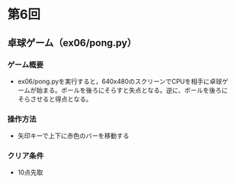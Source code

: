 # 第6回
## 卓球ゲーム（ex06/pong.py）
### ゲーム概要
- ex06/pong.pyを実行すると，640x480のスクリーンでCPUを相手に卓球ゲームが始まる。ボールを後ろにそらすと失点となる。逆に、ボールを後ろにそらさせると得点となる。
### 操作方法
- 矢印キーで上下に赤色のバーを移動する
### クリア条件
- 10点先取